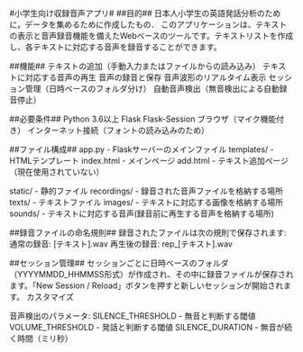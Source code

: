 #小学生向け収録音声アプリ#
##目的##
日本人小学生の英語発話分析のために，データを集めるために作成したもの．
このアプリケーションは、テキストの表示と音声録音機能を備えたWebベースのツールです。テキストリストを作成し、各テキストに対応する音声を録音することができます。

##機能##
テキストの追加（手動入力またはファイルからの読み込み）
テキストに対応する音声の再生
音声の録音と保存
音声波形のリアルタイム表示
セッション管理（日時ベースのフォルダ分け）
自動音声検出（無音検出による自動録音停止）

##必要条件##
Python 3.6以上
Flask
Flask-Session
ブラウザ（マイク機能付き）
インターネット接続（フォントの読み込みのため）

##ファイル構成##
app.py - Flaskサーバーのメインファイル
templates/ - HTMLテンプレート
index.html - メインページ
add.html - テキスト追加ページ（現在使用されていない）

static/ - 静的ファイル
recordings/ - 録音された音声ファイルを格納する場所
texts/ - テキストファイル
images/ - テキストに対応する画像を格納する場所
sounds/ - テキストに対応する音声(録音前に再生する音声を格納する場所)

##録音ファイルの命名規則##
録音されたファイルは次の規則で保存されます:
通常の録音: [テキスト].wav
再生後の録音: rep_[テキスト].wav

##セッション管理##
セッションごとに日時ベースのフォルダ（YYYYMMDD_HHMMSS形式）が作成され、その中に録音ファイルが保存されます。「New Session / Reload」ボタンを押すと新しいセッションが開始されます。
カスタマイズ

音声検出のパラメータ:
SILENCE_THRESHOLD - 無音と判断する閾値
VOLUME_THRESHOLD - 発話と判断する閾値
SILENCE_DURATION - 無音が続く時間（ミリ秒）
